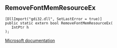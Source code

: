 ## RemoveFontMemResourceEx

```
[DllImport("gdi32.dll", SetLastError = true)]
public static extern bool RemoveFontMemResourceEx(
   IntPtr h
);
```

[Microsoft documentation](https://docs.microsoft.com/en-us/windows/win32/api/wingdi/nf-wingdi-removefontmemresourceex)
